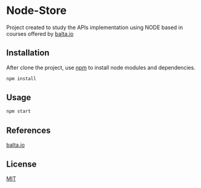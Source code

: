 # Node-Store

Project created to study the APIs implementation using NODE based in courses offered by [balta.io](https://balta.io/)

## Installation

After clone the project, use [npm](https://www.npmjs.com/) to install node modules and dependencies.

```bash
npm install
```

## Usage

```bash
npm start
```

## References
[balta.io](https://balta.io/)


## License
[MIT](https://choosealicense.com/licenses/mit/)
